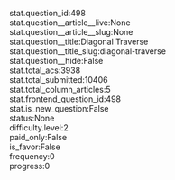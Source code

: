 stat.question_id:498  
stat.question__article__live:None  
stat.question__article__slug:None  
stat.question__title:Diagonal Traverse  
stat.question__title_slug:diagonal-traverse  
stat.question__hide:False  
stat.total_acs:3938  
stat.total_submitted:10406  
stat.total_column_articles:5  
stat.frontend_question_id:498  
stat.is_new_question:False  
status:None  
difficulty.level:2  
paid_only:False  
is_favor:False  
frequency:0  
progress:0  
